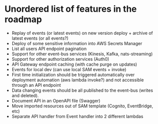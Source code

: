# Unordered list of features in the roadmap

-   Replay of events (or latest events) on new version deploy + archive of latest events (or all events?)
-   Deploy of some sensitive information into AWS Secrets Manager
-   List all users API endpoint pagination
-   Support for other event-bus services (Kinesis, Kafka, nats-streaming)
-   Support for other authorization services (Auth0)
-   API Gateway endpoint caching (with cache purge on updates)
-   Events for local dev (can use local SAM events + invoke)
-   First time initialization should be triggered automatically over deployment automation (aws lambda invoke?) and not accessible through an API endpoint
-   Data changing events should be all published to the event-bus (writes and deleted).
-   Document API in an OpenAPI file (Swagger)
-   Move imported resources out of SAM template (Cognito, EventBridge, etc)
-   Separate API handler from Event handler into 2 different lambdas
